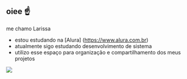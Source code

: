 ## oiee ☝️

me chamo Larissa 

- estou estudando na [Alura] (https://www.alura.com.br)
- atualmente sigo estudando desenvolvimento de sistema 
- utilizo esse espaço para organização e compartilhamento dos meus projetos

![](https://tenor.com/pt-BR/view/cool-fun-white-cat-dance-cool-and-fun-times-gif-16435335956387921912)
